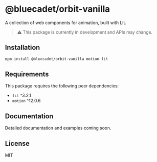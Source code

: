 # @bluecadet/orbit-vanilla

A collection of web components for animation, built with Lit.

> ⚠️ This package is currently in development and APIs may change.

## Installation

```bash
npm install @bluecadet/orbit-vanilla motion lit
```

## Requirements

This package requires the following peer dependencies:

- `lit` ^3.2.1
- `motion` ^12.0.6

## Documentation

Detailed documentation and examples coming soon.

## License

MIT
